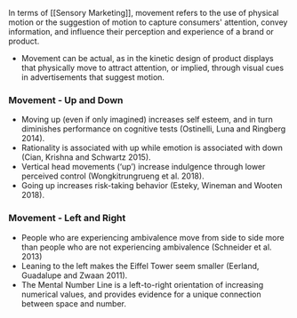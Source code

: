 In terms of [[Sensory Marketing]], movement refers to the use of physical motion or the suggestion of motion to capture consumers' attention, convey information, and influence their perception and experience of a brand or product. 
- Movement can be actual, as in the kinetic design of product displays that physically move to attract attention, or implied, through visual cues in advertisements that suggest motion.

### Movement - Up and Down
- Moving up (even if only imagined) increases self esteem, and in turn diminishes performance on cognitive tests (Ostinelli, Luna and Ringberg 2014).  
- Rationality is associated with up while emotion is associated with down (Cian, Krishna and Schwartz 2015).  
- Vertical head movements (‘up’) increase indulgence through lower perceived control (Wongkitrungrueng et al. 2018).  
- Going up increases risk-taking behavior (Esteky, Wineman and Wooten 2018).

### Movement - Left and Right
- People who are experiencing ambivalence move from side to side more than people who are not experiencing ambivalence (Schneider et al. 2013)  
- Leaning to the left makes the Eiffel Tower seem smaller (Eerland, Guadalupe and Zwaan 2011).  
- The Mental Number Line is a left-to-right orientation of increasing numerical values, and provides evidence for a unique connection between space and number.
